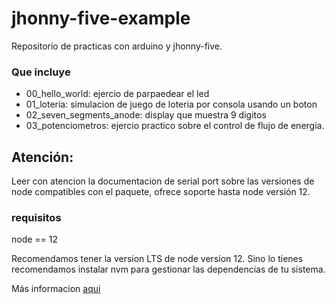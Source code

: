 # jhonny-five-example

Repositorio de practicas con arduino y jhonny-five.

### Que incluye

- 00_hello_world: ejercio de parpaedear el led
- 01_loteria: simulacion de juego de loteria por consola usando un boton
- 02_seven_segments_anode: display que muestra 9 digitos
- 03_potenciometros: ejercio practico sobre el control de flujo de energía.

## Atención:

Leer con atencion la documentacion de serial port sobre las versiones de node
compatibles con el paquete, ofrece soporte hasta node versión 12. 

### requisitos
node == 12

Recomendamos tener la version LTS de node version 12. Sino lo tienes recomendamos
instalar nvm para gestionar las dependencias de tu sistema.

Más informacion [aqui](https://serialport.io/docs/guide-platform-support)


